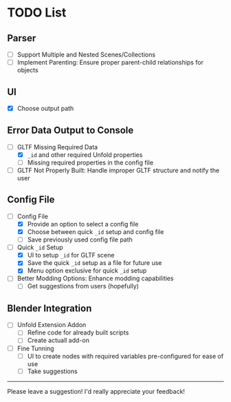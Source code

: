 # TODO List

## Parser
- [ ] Support Multiple and Nested Scenes/Collections
- [ ] Implement Parenting: Ensure proper parent-child relationships for objects

## UI
- [x] Choose output path

## Error Data Output to Console
- [ ] GLTF Missing Required Data
    - [x] `_id` and other required Unfold properties
    - [ ] Missing required properties in the config file
- [ ] GLTF Not Properly Built: Handle improper GLTF structure and notify the user

## Config File
- [ ] Config File
    - [x] Provide an option to select a config file
    - [x] Choose between quick `_id` setup and config file
    - [ ] Save previously used config file path
- [ ] Quick `_id` Setup
    - [X] UI to setup `_id` for GLTF scene
    - [X] Save the quick `_id` setup as a file for future use
    - [X] Menu option exclusive for quick `_id` setup
- [ ] Better Modding Options: Enhance modding capabilities
    - [ ] Get suggestions from users (hopefully)

## Blender Integration
- [ ] Unfold Extension Addon
    - [ ] Refine code for already built scripts
    - [ ] Create actuall add-on
- [ ] Fine Tunning
    - [ ] UI to create nodes with required variables pre-configured for ease of use
    - [ ] Take suggestions

---

Please leave a suggestion! I'd really appreciate your feedback!
